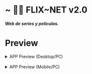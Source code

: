 # ~ 🍿🎥 FLIX~NET v2.0
 
#### _*Web de series y películas.*_   

# Preview

<details>
  <summary>APP Preview (Desktop/PC)</summary>
  
 ![web-preview](/web-preview-page.png)

</details>

<br>

<details>
  <summary>APP Preview (Mobile/PC)</summary>
  
 ![mobile-preview](/mobile-preview-page.png)

</details>

